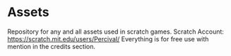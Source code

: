 # Assets
Repository for any and all assets used in scratch games.
Scratch Account: https://scratch.mit.edu/users/PercivaI/
Everything is for free use with mention in the credits section.
